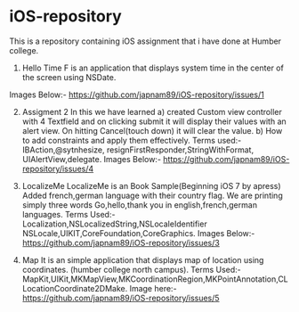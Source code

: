 # iOS-repository
This is a repository containing iOS assignment that i have done at Humber college.

1. Hello Time F
 is an application that displays system time in the center of the screen using NSDate.

Images Below:-
https://github.com/japnam89/iOS-repository/issues/1

2. Assigment 2
In this we have learned
a) created Custom view controller with 4 Textfield and on clicking submit it will display their values with an alert view.
On hitting Cancel(touch down) it will clear the value.
b) How to add constraints and apply them effectively.
Terms used:- IBAction,@sytnhesize, resignFirstResponder,StringWithFormat,
UIAlertView,delegate.
Images Below:-
https://github.com/japnam89/iOS-repository/issues/4


3. LocalizeMe
 LocalizeMe is an Book Sample(Beginning iOS 7 by apress)
Added french,german language with their country flag.
We are printing simply three words Go,hello,thank you in english,french,german languages.
Terms Used:- Localization,NSLocalizedString,NSLocaleIdentifier
 NSLocale,UIKIT,CoreFoundation,CoreGraphics.
Images Below:-
https://github.com/japnam89/iOS-repository/issues/3

4. Map
It is an simple application that displays map of location using coordinates. (humber college north campus).
Terms Used:- MapKit,UIKit,MKMapView,MKCoordinationRegion,MKPointAnnotation,CLLocationCoordinate2DMake.
Image here:-
https://github.com/japnam89/iOS-repository/issues/5

